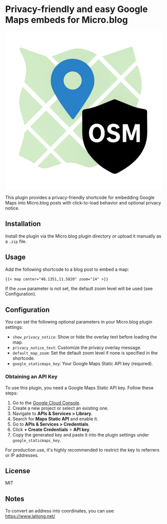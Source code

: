 # Privacy-friendly and easy Google Maps embeds for Micro.blog

![Plugin Logo](logo.png)

This plugin provides a privacy-friendly shortcode for embedding Google Maps into Micro.blog posts with click-to-load behavior and optional privacy notice.

## Installation

Install the plugin via the Micro.blog plugin directory or upload it manually as a `.zip` file.

## Usage

Add the following shortcode to a blog post to embed a map:

```markdown
{{< map center="48.1351,11.5820" zoom="14" >}}
```

If the `zoom` parameter is not set, the default zoom level will be used (see Configuration).

## Configuration

You can set the following optional parameters in your Micro.blog plugin settings:

- `show_privacy_notice`: Show or hide the overlay text before loading the map.
- `privacy_notice_text`: Customize the privacy overlay message.
- `default_map_zoom`: Set the default zoom level if none is specified in the shortcode.
- `google_staticmaps_key`: Your Google Maps Static API key (required).

### Obtaining an API Key

To use this plugin, you need a Google Maps Static API key. Follow these steps:

1. Go to the [Google Cloud Console](https://console.cloud.google.com/).
2. Create a new project or select an existing one.
3. Navigate to **APIs & Services > Library**.
4. Search for **Maps Static API** and enable it.
5. Go to **APIs & Services > Credentials**.
6. Click **+ Create Credentials** > **API key**.
7. Copy the generated key and paste it into the plugin settings under `google_staticmaps_key`.

For production use, it's highly recommended to restrict the key to referrers or IP addresses.

## License

MIT

## Notes

To convert an address into coordinates, you can use:
https://www.latlong.net/